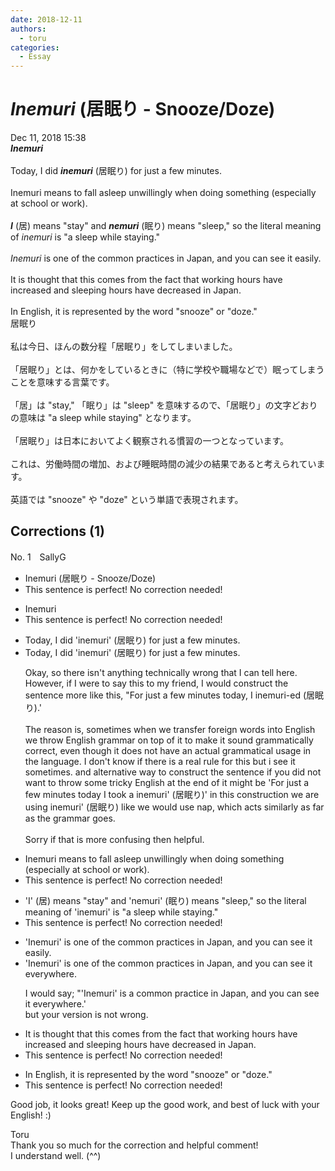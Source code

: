 ```yaml
---
date: 2018-12-11
authors:
  - toru
categories:
  - Essay
---
```


<h1 id="subject_show"><strong><em>Inemuri</strong></em> (居眠り - Snooze/Doze)</h1>
<div class="date">Dec 11, 2018 15:38</div>
<div id="post"><div id="body_show_ori">
<strong><em>Inemuri</strong></em><br/><br/>Today, I did <strong><em>inemuri</em></strong> (居眠り) for just a few minutes.<br/><br/>Inemuri means to fall asleep unwillingly when doing something (especially at school or work).<br/><br/><strong><em>I</em></strong> (居) means "stay" and <strong><em>nemuri</em></strong> (眠り) means "sleep," so the literal meaning of <em>inemuri</em> is "a sleep while staying."<br/><br/><em>Inemuri</em> is one of the common practices in Japan, and you can see it easily.<br/><br/>It is thought that this comes from the fact that working hours have increased and sleeping hours have decreased in Japan.<br/><br/>In English, it is represented by the word "snooze" or "doze."
</div></div>

<!-- more -->

<div id="post_ja"><div id="body_show_mo">
居眠り<br/><br/>私は今日、ほんの数分程「居眠り」をしてしまいました。<br/><br/>「居眠り」とは、何かをしているときに（特に学校や職場などで）眠ってしまうことを意味する言葉です。<br/><br/>「居」は "stay," 「眠り」は "sleep" を意味するので、「居眠り」の文字どおりの意味は "a sleep while staying" となります。<br/><br/>「居眠り」は日本においてよく観察される慣習の一つとなっています。<br/><br/>これは、労働時間の増加、および睡眠時間の減少の結果であると考えられています。<br/><br/>英語では "snooze" や "doze" という単語で表現されます。
</div></div>

## Corrections (1)
<div id="block"><div class="first_name"> No. 1　<span class="just_name">SallyG</span></div><div id="block2">
<ul class="correction_field">
<li class="incorrect">Inemuri (居眠り - Snooze/Doze)</li>
<li class="corrected perfect">This sentence is perfect! No correction needed!</li>
</ul>
<ul class="correction_field">
<li class="incorrect">Inemuri</li>
<li class="corrected perfect">This sentence is perfect! No correction needed!</li>
</ul>
<ul class="correction_field">
<li class="incorrect">Today, I did 'inemuri' (居眠り) for just a few minutes.</li>
<li class="corrected correct">
Today, I did 'inemuri' (居眠り) for just a few minutes.
<p class="correction_comment">Okay, so there isn't anything technically wrong that I can tell here. However, if I were to say this to my friend, I would construct the sentence more like this, "For just a few minutes today, I inemuri-ed (居眠り).'<br/><br/>The reason is, sometimes when we transfer foreign words into English we throw English grammar on top of it to make it sound grammatically correct, even though it does not have an actual grammatical usage in the language. I don't know if there is a real rule for this but i see it sometimes.  and alternative way to construct the sentence if you did not want to throw some tricky English at the end of it might be 'For just a few minutes today I took a inemuri' (居眠り)' in this construction we are using inemuri' (居眠り) like we would use nap, which acts similarly as far as the grammar goes.<br/><br/>Sorry if that is more confusing then helpful.</p>
</li>
</ul>
<ul class="correction_field">
<li class="incorrect">Inemuri means to fall asleep unwillingly when doing something (especially at school or work).</li>
<li class="corrected perfect">This sentence is perfect! No correction needed!</li>
</ul>
<ul class="correction_field">
<li class="incorrect">'I' (居) means "stay" and 'nemuri' (眠り) means "sleep," so the literal meaning of 'inemuri' is "a sleep while staying."</li>
<li class="corrected perfect">This sentence is perfect! No correction needed!</li>
</ul>
<ul class="correction_field">
<li class="incorrect">'Inemuri' is one of the common practices in Japan, and you can see it easily.</li>
<li class="corrected correct">
'Inemuri' is one of the common practices in Japan, and you can see it everywhere.
<p class="correction_comment">I would say; "'Inemuri' is a common practice in Japan, and you can see it everywhere.'<br/>but your version is not wrong.</p>
</li>
</ul>
<ul class="correction_field">
<li class="incorrect">It is thought that this comes from the fact that working hours have increased and sleeping hours have decreased in Japan.</li>
<li class="corrected perfect">This sentence is perfect! No correction needed!</li>
</ul>
<ul class="correction_field">
<li class="incorrect">In English, it is represented by the word "snooze" or "doze."</li>
<li class="corrected perfect">This sentence is perfect! No correction needed!</li>
</ul>
<p class="comment_small">
 Good job, it looks great! Keep up the good work, and best of luck with your English! :)
</p>

</div><div class="name"><span class="just_name">Toru</span><br>
Thank you so much for the correction and helpful comment!<br/>I understand well. (^^)
</div>
</div>
